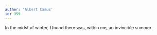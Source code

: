 ```yaml
---
author: 'Albert Camus'
id: 359
---
```


In the midst of winter, I found there was, within me, an invincible summer.
